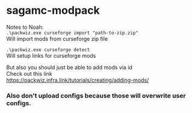 # sagamc-modpack
 
Notes to Noah:  
`.\packwiz.exe curseforge import "path-to-zip.zip"`  
Will import mods from curseforge zip file

`.\packwiz.exe curseforge detect`  
Will setup links for curseforge mods  


But also you should just be able to add mods via id  
Check out this link  
https://packwiz.infra.link/tutorials/creating/adding-mods/

### Also don't upload configs because those will overwrite user configs.
